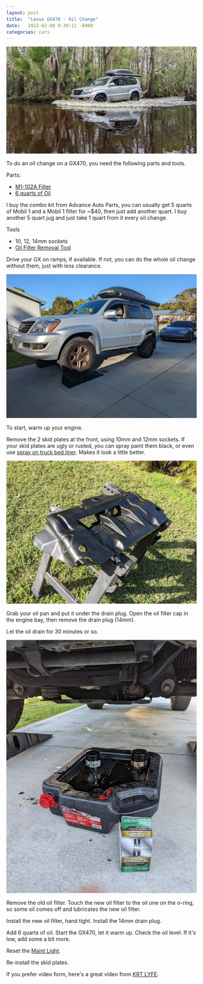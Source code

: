 ```yaml
---
layout: post
title:  "Lexus GX470 - Oil Change"
date:   2022-02-08 9:39:12 -0400
categories: cars
---
```


![oil](/images/oil/1.jpg)

To do an oil change on a GX470, you need the following parts and tools.

Parts:
* [M1-102A Filter](https://amzn.to/3ry6Rof)
* [6 quarts of Oil](https://amzn.to/34qMeSm)

I buy the combo kit from Advance Auto Parts, you can usually get 5 quarts of Mobil 1 and a Mobil 1 filter for ~$40, then just add another quart. I buy another 5 quart jug and just take 1 quart from it every oil change. 

Tools
* 10, 12, 14mm sockets
* [Oil Filter Removal Tool](https://amzn.to/3ssI0S2)

Drive your GX on ramps, if available. If not, you can do the whole oil change without them, just with less clearance. 

![oil](/images/oil/2.jpg)

To start, warm up your engine. 

Remove the 2 skid plates at the front, using 10mm and 12mm sockets. If your skid plates are ugly or rusted, you can spray paint them black, or even use [spray on truck bed liner](https://amzn.to/336KwVF). Makes it look a little better.  

![oil](/images/oil/4.jpg)

Grab your oil pan and put it under the drain plug. Open the oil filler cap in the engine bay, then remove the drain plug (14mm).

Let the oil drain for 30 minutes or so. 

![oil](/images/oil/3.jpg)

Remove the old oil filter. Touch the new oil filter to the oil one on the o-ring, so some oil comes off and lubricates the new oil filter. 

Install the new oil filter, hand tight. Install the 14mm drain plug. 

Add 6 quarts of oil. Start the GX470, let it warm up. Check the oil level. If it's low, add some a bit more. 

Reset the [Maint Light](https://rskelton.com/GX470-Reset-Maint-Reqd-Light/).

Re-install the skid plates. 

If you prefer video form, here's a great video from [KRT LYFE](https://www.youtube.com/watch?v=KV8DZ1IMVJM).
